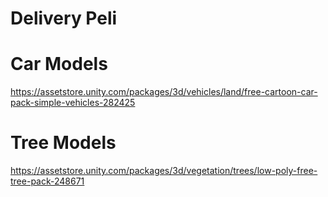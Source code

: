 # Delivery Peli


# Car Models
https://assetstore.unity.com/packages/3d/vehicles/land/free-cartoon-car-pack-simple-vehicles-282425
# Tree Models
https://assetstore.unity.com/packages/3d/vegetation/trees/low-poly-free-tree-pack-248671
